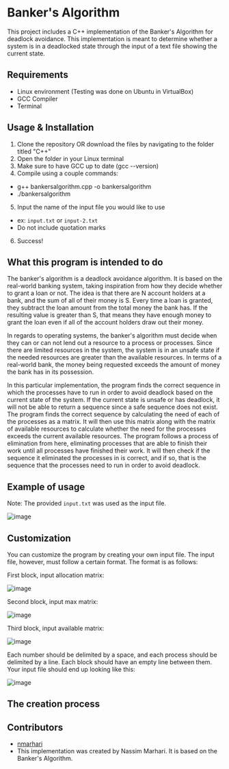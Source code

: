 # Banker's Algorithm

This project includes a C++ implementation of the Banker's Algorithm for deadlock avoidance. This implementation is meant to determine whether a system is in a deadlocked state through the input of a text file showing the current state.

## Requirements
- Linux environment (Testing was done on Ubuntu in VirtualBox)
- GCC Compiler
- Terminal

## Usage & Installation

1. Clone the repository OR download the files by navigating to the folder titled "C++"
2. Open the folder in your Linux terminal
3. Make sure to have GCC up to date (gcc --version)
4. Compile using a couple commands:
  - g++ bankersalgorithm.cpp -o bankersalgorithm
  - ./bankersalgorithm
5. Input the name of the input file you would like to use
  - ex: `input.txt` or `input-2.txt`
  - Do not include quotation marks
6. Success!

## What this program is intended to do
The banker's algorithm is a deadlock avoidance algorithm. It is based on the real-world banking system, taking inspiration from how they decide whether to grant a loan or not. The idea is that there are N account holders at a bank, and the sum of all of their money is S. Every time a loan is granted, they subtract the loan amount from the total money the bank has. If the resulting value is greater than S, that means they have enough money to grant the loan even if all of the account holders draw out their money.

In regards to operating systems, the banker's algorithm must decide when they can or can not lend out a resource to a process or processes. Since there are limited resources in the system, the system is in an unsafe state if the needed resources are greater than the available resources. In terms of a real-world bank, the money being requested exceeds the amount of money the bank has in its possession.

In this particular implementation, the program finds the correct sequence in which the processes have to run in order to avoid deadlock based on the current state of the system. If the current state is unsafe or has deadlock, it will not be able to return a sequence since a safe sequence does not exist. The program finds the correct sequence by calculating the need of each of the processes as a matrix. It will then use this matrix along with the matrix of available resources to calculate whether the need for the processes exceeds the current available resources. The program follows a process of elimination from here, eliminating processes that are able to finish their work until all processes have finished their work. It will then check if the sequence it eliminated the processes in is correct, and if so, that is the sequence that the processes need to run in order to avoid deadlock.

## Example of usage
Note: The provided `input.txt` was used as the input file.

![image](https://user-images.githubusercontent.com/92116345/235218535-e2c11e95-823f-48b2-a84d-b1d501ff3b24.png)

## Customization

You can customize the program by creating your own input file. The input file, however, must follow a certain format. The format is as follows:

First block, input allocation matrix:

![image](https://user-images.githubusercontent.com/92116345/235216779-06dd6a5a-a21c-4aed-8f6a-efc61290a04e.png)

Second block, input max matrix:

![image](https://user-images.githubusercontent.com/92116345/235217139-c062727a-fdae-48b7-b82f-6b6558f67d85.png)

Third block, input available matrix:

![image](https://user-images.githubusercontent.com/92116345/235217180-077857f9-6acf-49ec-b809-6be258e494e9.png)

Each number should be delimited by a space, and each process should be delimited by a line.
Each block should have an empty line between them. Your input file should end up looking like this:

![image](https://user-images.githubusercontent.com/92116345/235217948-528e6a57-3c6f-455d-8b31-7ff5ef0facb6.png)

## The creation process

## Contributors 
- [nmarhari](https://github.com/nmarhari)
- This implementation was created by Nassim Marhari. It is based on the Banker's Algorithm.
